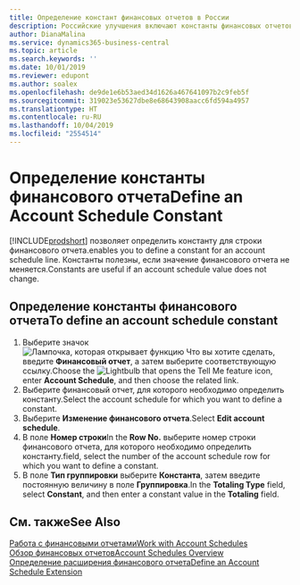 ```yaml
---
title: Определение констант финансовых отчетов в России
description: Российские улучшения включают константы финансовых отчетов.
author: DianaMalina
ms.service: dynamics365-business-central
ms.topic: article
ms.search.keywords: ''
ms.date: 10/01/2019
ms.reviewer: edupont
ms.author: soalex
ms.openlocfilehash: de9de1e6b53aed34d1626a467641097b2c9feb5f
ms.sourcegitcommit: 319023e53627dbe8e68643908aacc6fd594a4957
ms.translationtype: HT
ms.contentlocale: ru-RU
ms.lasthandoff: 10/04/2019
ms.locfileid: "2554514"
---
```

# <a name="define-an-account-schedule-constant"></a><span data-ttu-id="11876-103">Определение константы финансового отчета</span><span class="sxs-lookup"><span data-stu-id="11876-103">Define an Account Schedule Constant</span></span>

[!INCLUDE[prodshort](../../includes/prodshort.md)] <span data-ttu-id="11876-104">позволяет определить константу для строки финансового отчета.</span><span class="sxs-lookup"><span data-stu-id="11876-104">enables you to define a constant for an account schedule line.</span></span> <span data-ttu-id="11876-105">Константы полезны, если значение финансового отчета не меняется.</span><span class="sxs-lookup"><span data-stu-id="11876-105">Constants are useful if an account schedule value does not change.</span></span>

## <a name="to-define-an-account-schedule-constant"></a><span data-ttu-id="11876-106">Определение константы финансового отчета</span><span class="sxs-lookup"><span data-stu-id="11876-106">To define an account schedule constant</span></span>

1. <span data-ttu-id="11876-107">Выберите значок ![Лампочка, которая открывает функцию Что вы хотите сделать](../../media/ui-search/search_small.png "Что вы хотите сделать"), введите **Финансовый отчет**, а затем выберите соответствующую ссылку.</span><span class="sxs-lookup"><span data-stu-id="11876-107">Choose the ![Lightbulb that opens the Tell Me feature](../../media/ui-search/search_small.png "Tell me what you want to do") icon, enter **Account Schedule**, and then choose the related link.</span></span>
2. <span data-ttu-id="11876-108">Выберите финансовый отчет, для которого необходимо определить константу.</span><span class="sxs-lookup"><span data-stu-id="11876-108">Select the account schedule for which you want to define a constant.</span></span>
3. <span data-ttu-id="11876-109">Выберите **Изменение финансового отчета**.</span><span class="sxs-lookup"><span data-stu-id="11876-109">Select **Edit account schedule**.</span></span>
4. <span data-ttu-id="11876-110">В поле **Номер строки**</span><span class="sxs-lookup"><span data-stu-id="11876-110">In the **Row No.**</span></span> <span data-ttu-id="11876-111">выберите номер строки финансового отчета, для которого необходимо определить константу.</span><span class="sxs-lookup"><span data-stu-id="11876-111">field, select the number of the account schedule row for which you want to define a constant.</span></span>
5. <span data-ttu-id="11876-112">В поле **Тип группировки** выберите **Константа**, затем введите постоянную величину в поле **Группировка**.</span><span class="sxs-lookup"><span data-stu-id="11876-112">In the **Totaling Type** field, select **Constant**, and then enter a constant value in the **Totaling** field.</span></span>


## <a name="see-also"></a><span data-ttu-id="11876-113">См. также</span><span class="sxs-lookup"><span data-stu-id="11876-113">See Also</span></span>

[<span data-ttu-id="11876-114">Работа с финансовыми отчетами</span><span class="sxs-lookup"><span data-stu-id="11876-114">Work with Account Schedules</span></span>](How-to-Work-with-Account-Schedules.md)  
[<span data-ttu-id="11876-115">Обзор финансовых отчетов</span><span class="sxs-lookup"><span data-stu-id="11876-115">Account Schedules Overview</span></span>](account-schedules-overview.md)  
[<span data-ttu-id="11876-116">Определение расширения финансового отчета</span><span class="sxs-lookup"><span data-stu-id="11876-116">Define an Account Schedule Extension</span></span>](How-to-Define-an-Account-Schedule-Extension.md)  
